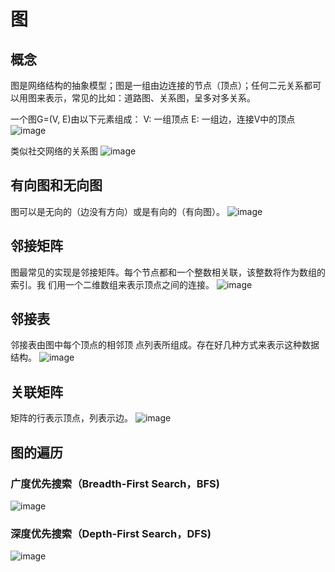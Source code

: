 # 图
## 概念
图是网络结构的抽象模型；图是一组由边连接的节点（顶点）；任何二元关系都可以用图来表示，常见的比如：道路图、关系图，呈多对多关系。

一个图G=(V, E)由以下元素组成：
V: 一组顶点
E: 一组边，连接V中的顶点
![image](https://user-gold-cdn.xitu.io/2017/6/26/9b323f0d6c1b238df2103a71d222e4b6?imageView2/0/w/1280/h/960/format/webp/ignore-error/1)

类似社交网络的关系图
![image](https://user-gold-cdn.xitu.io/2017/6/26/c02a172d3fd95246cf85d09758c1403f?imageView2/0/w/1280/h/960/format/webp/ignore-error/1)

## 有向图和无向图
图可以是无向的（边没有方向）或是有向的（有向图）。
![image](https://user-gold-cdn.xitu.io/2017/6/26/3350a56a1655734dc0419de692226829?imageView2/0/w/1280/h/960/format/webp/ignore-error/1)

## 邻接矩阵
图最常见的实现是邻接矩阵。每个节点都和一个整数相关联，该整数将作为数组的索引。我 们用一个二维数组来表示顶点之间的连接。
![image](https://user-gold-cdn.xitu.io/2017/6/26/48d9e360a139a5a0bbcc8616433281d8?imageView2/0/w/1280/h/960/format/webp/ignore-error/1)

## 邻接表
邻接表由图中每个顶点的相邻顶 点列表所组成。存在好几种方式来表示这种数据结构。
![image](https://user-gold-cdn.xitu.io/2017/6/26/c59f70c4e32152eeadc2e94a9e2ac735?imageView2/0/w/1280/h/960/format/webp/ignore-error/1)

## 关联矩阵
矩阵的行表示顶点，列表示边。
![image](https://user-gold-cdn.xitu.io/2017/6/26/1568e4b2fea15fef4fc4fb0a818549d3?imageView2/0/w/1280/h/960/format/webp/ignore-error/1)

## 图的遍历
### 广度优先搜索（Breadth-First Search，BFS)
![image](https://user-gold-cdn.xitu.io/2017/6/26/7757f24c4aa410a7474d0ec27796e6ec?imageView2/0/w/1280/h/960/format/webp/ignore-error/1)
### 深度优先搜索（Depth-First Search，DFS)
![image](https://user-gold-cdn.xitu.io/2017/6/26/72d71cfd03bc95c2f49f009797590cf9?imageView2/0/w/1280/h/960/format/webp/ignore-error/1)